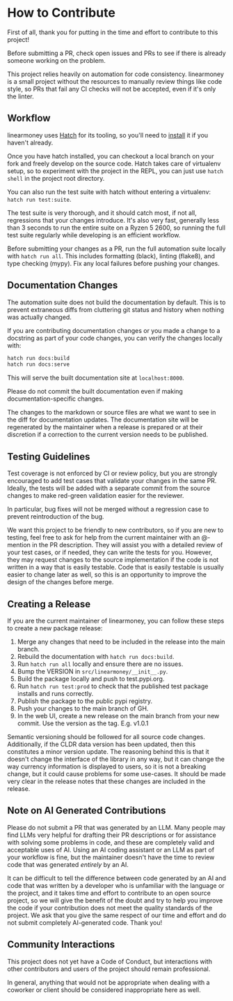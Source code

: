 # How to Contribute

First of all, thank you for putting in the time and effort to contribute to this project!

Before submitting a PR, check open issues and PRs to see if there is already someone working on the
problem.

This project relies heavily on automation for code consistency.
linearmoney is a small project without the resources to manually review things like code style, so
PRs that fail any CI checks will not be accepted, even if it's only the linter.

## Workflow

linearmoney uses [Hatch](https://hatch.pypa.io/latest/) for its tooling, so
you'll need to [install](https://hatch.pypa.io/latest/install/#pipx) it if
you haven't already.

Once you have hatch installed, you can checkout a local branch on your fork and freely
develop on the source code. Hatch takes care of virtualenv setup, so to experiment with
the project in the REPL, you can just use `hatch shell` in the project root directory.

You can also run the test suite with hatch without entering a virtualenv: `hatch run test:suite`.

The test suite is very thorough, and it should catch most, if not all, regressions that your changes introduce.
It's also very fast, generally less than 3 seconds to run the entire suite on a Ryzen 5 2600, so
running the full test suite regularly while developing is an efficient workflow.

Before submitting your changes as a PR, run the full automation suite locally with `hatch run all`.
This includes formatting (black), linting (flake8), and type checking (mypy).
Fix any local failures before pushing your changes.

## Documentation Changes

The automation suite does not build the documentation by default. This is to prevent extraneous
diffs from cluttering git status and history when nothing was actually changed.

If you are contributing documentation changes or you made a change to a docstring as part
of your code changes, you can verify the changes locally with:

```bash
hatch run docs:build
hatch run docs:serve
```

This will serve the built documentation site at `localhost:8000`.

Please do not commit the built documentation even if making documentation-specific changes.

The changes to the markdown or source files are what we want to see in the diff for documentation
updates. The documentation site will be regenerated by the maintainer when a release is prepared
or at their discretion if a correction to the current version needs to be published.

## Testing Guidelines

Test coverage is not enforced by CI or review policy, but you are strongly encouraged to add
test cases that validate your changes in the same PR. Ideally, the tests will be added with a
separate commit from the source changes to make red-green validation easier for the reviewer.

In particular, bug fixes will not be merged without a regression case to prevent reintroduction of the bug.

We want this project to be friendly to new contributors, so if you are new to
testing, feel free to ask for help from the current maintainer with an @-mention
in the PR description. They will assist you with a detailed review of your test cases, or if needed,
they can write the tests for you. However, they may request changes to the source implementation
if the code is not written in a way that is easily testable. Code that is easily testable is usually easier
to change later as well, so this is an opportunity to improve the design of the changes before
merge.

## Creating a Release

If you are the current maintainer of linearmoney, you can follow these steps to create
a new package release:

1. Merge any changes that need to be included in the release into the main branch.
2. Rebuild the documentation with `hatch run docs:build`.
3. Run `hatch run all` locally and ensure there are no issues.
4. Bump the VERSION in `src/linearmoney/__init__.py`.
5. Build the package locally and push to test.pypi.org.
6. Run `hatch run test:prod` to check that the published test package installs and runs correctly.
7. Publish the package to the public pypi registry.
8. Push your changes to the main branch of GH.
9. In the web UI, create a new release on the main branch from your new commit. Use the version as the tag. E.g. v1.0.1

Semantic versioning should be followed for all source code changes. Additionally, 
if the CLDR data version has been updated, then this constitutes a minor version update.
The reasoning behind this is that it doesn't change the interface of the library in any
way, but it can change the way currency information is displayed to users, so it is
not a breaking change, but it could cause problems for some use-cases. It should be
made very clear in the release notes that these changes are included in the release.

## Note on AI Generated Contributions

Please do not submit a PR that was generated by an LLM. Many people may
find LLMs very helpful for drafting their PR
descriptions or for assistance with solving some problems in code, and these
are completely valid and acceptable uses of AI. Using an AI coding
assistant or an LLM as part of your workflow is fine, but the maintainer
doesn't have the time to
review code that was generated *entirely* by an AI.

It can be difficult to tell
the difference between code generated by an AI and code that was written
by a developer who is unfamiliar with the language or the project, and it
takes time and effort to contribute to an open source project, so we will
give the benefit of the
doubt and try to help you improve the code if your contribution does not
meet the quality standards of the project. We ask that you
give the same respect of our time and effort and do not submit completely
AI-generated code. Thank you!

## Community Interactions

This project does not yet have a Code of Conduct, but interactions with
other contributors and users of the project should remain professional.

In general, anything that would not be appropriate when dealing with a
coworker or client should be considered inappropriate here as well.

